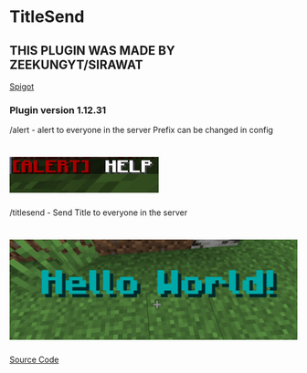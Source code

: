 # TitleSend
## THIS PLUGIN WAS MADE BY ZEEKUNGYT/SIRAWAT
[Spigot](https://www.spigotmc.org/resources/titlesend-1-14-1-16.88428/)
### Plugin version 1.12.31

/alert - alert to everyone in the server
Prefix can be changed in config

<h1>
    <img src="alert.png" alt="Alert" /> 
</h1>

/titlesend - Send Title to everyone in the server

<h1>
    <img src="titlesend.png" alt="Titlesend" /> 
</h1>







[Source Code](/src)
